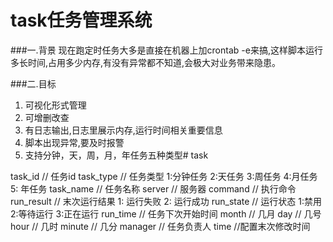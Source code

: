 **task任务管理系统**
===================

###一.背景
	现在跑定时任务大多是直接在机器上加crontab -e来搞,这样脚本运行多长时间,占用多少内存,有没有异常都不知道,会极大对业务带来隐患。

###二.目标
1. 可视化形式管理
2. 可增删改查
3. 有日志输出,日志里展示内存,运行时间相关重要信息
4. 脚本出现异常,要及时报警
5. 支持分钟，天，周，月，年任务五种类型# task

task_id             // 任务id
task_type        // 任务类型  1:分钟任务  2:天任务  3:周任务   4:月任务  5: 年任务
task_name    // 任务名称
server        // 服务器 
command        // 执行命令 
run_result         // 末次运行结果  1: 运行失败  2: 运行成功 
run_state        // 运行状态  1:禁用 2:等待运行 3:正在运行
run_time        // 任务下次开始时间 
month        // 几月 
day                  // 几号 
hour                  // 几时
minute        // 几分
manager        // 任务负责人
time                   //配置末次修改时间